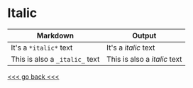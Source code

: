 # Italic

| Markdown | Output |
| -------- | ------ |
| It's a `*italic*` text | It's a *italic* text |
| This is also a `_italic_` text | This is also a _italic_ text |

[<<< go back <<< ](https://github.com/Pal79/markdown-cheat-sheet)

